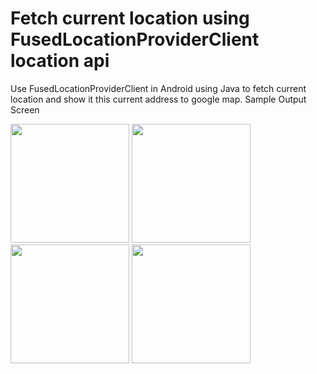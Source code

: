 # Fetch current location using FusedLocationProviderClient location api

Use FusedLocationProviderClient in Android using Java to fetch current location and show it this current address to google map.
Sample Output Screen
<p float="left">
  <img src="https://github.com/subhamoy-git/Current-location-fetch/blob/master/screen1.png" width="190" />
  <img src="https://github.com/subhamoy-git/Current-location-fetch/blob/master/screen2.png" width="190" />
  <img src="https://github.com/subhamoy-git/Current-location-fetch/blob/master/screen3.png" width="190" />
  <img src="https://github.com/subhamoy-git/Current-location-fetch/blob/master/screen4.png" width="190" />
</p>
